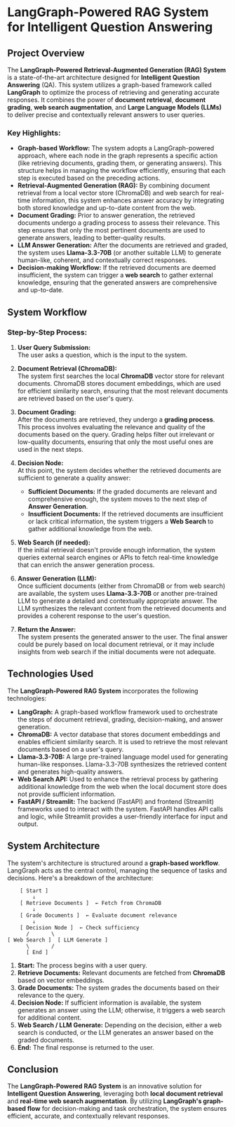 

# **LangGraph-Powered RAG System for Intelligent Question Answering**

## **Project Overview**

The **LangGraph-Powered Retrieval-Augmented Generation (RAG) System** is a state-of-the-art architecture designed for **Intelligent Question Answering** (QA). This system utilizes a graph-based framework called **LangGraph** to optimize the process of retrieving and generating accurate responses. It combines the power of **document retrieval**, **document grading**, **web search augmentation**, and **Large Language Models (LLMs)** to deliver precise and contextually relevant answers to user queries.

### Key Highlights:
- **Graph-based Workflow:** The system adopts a LangGraph-powered approach, where each node in the graph represents a specific action (like retrieving documents, grading them, or generating answers). This structure helps in managing the workflow efficiently, ensuring that each step is executed based on the preceding actions.
- **Retrieval-Augmented Generation (RAG):** By combining document retrieval from a local vector store (ChromaDB) and web search for real-time information, this system enhances answer accuracy by integrating both stored knowledge and up-to-date content from the web.
- **Document Grading:** Prior to answer generation, the retrieved documents undergo a grading process to assess their relevance. This step ensures that only the most pertinent documents are used to generate answers, leading to better-quality results.
- **LLM Answer Generation:** After the documents are retrieved and graded, the system uses **Llama-3.3-70B** (or another suitable LLM) to generate human-like, coherent, and contextually correct responses.
- **Decision-making Workflow:** If the retrieved documents are deemed insufficient, the system can trigger a **web search** to gather external knowledge, ensuring that the generated answers are comprehensive and up-to-date.

## **System Workflow**

### Step-by-Step Process:
1. **User Query Submission:**  
   The user asks a question, which is the input to the system.
   
2. **Document Retrieval (ChromaDB):**  
   The system first searches the local **ChromaDB** vector store for relevant documents. ChromaDB stores document embeddings, which are used for efficient similarity search, ensuring that the most relevant documents are retrieved based on the user's query.

3. **Document Grading:**  
   After the documents are retrieved, they undergo a **grading process**. This process involves evaluating the relevance and quality of the documents based on the query. Grading helps filter out irrelevant or low-quality documents, ensuring that only the most useful ones are used in the next steps.

4. **Decision Node:**  
   At this point, the system decides whether the retrieved documents are sufficient to generate a quality answer:
   - **Sufficient Documents:** If the graded documents are relevant and comprehensive enough, the system moves to the next step of **Answer Generation**.
   - **Insufficient Documents:** If the retrieved documents are insufficient or lack critical information, the system triggers a **Web Search** to gather additional knowledge from the web.

5. **Web Search (if needed):**  
   If the initial retrieval doesn't provide enough information, the system queries external search engines or APIs to fetch real-time knowledge that can enrich the answer generation process.

6. **Answer Generation (LLM):**  
   Once sufficient documents (either from ChromaDB or from web search) are available, the system uses **Llama-3.3-70B** or another pre-trained LLM to generate a detailed and contextually appropriate answer. The LLM synthesizes the relevant content from the retrieved documents and provides a coherent response to the user's question.

7. **Return the Answer:**  
   The system presents the generated answer to the user. The final answer could be purely based on local document retrieval, or it may include insights from web search if the initial documents were not adequate.

## **Technologies Used**

The **LangGraph-Powered RAG System** incorporates the following technologies:
- **LangGraph:** A graph-based workflow framework used to orchestrate the steps of document retrieval, grading, decision-making, and answer generation.
- **ChromaDB:** A vector database that stores document embeddings and enables efficient similarity search. It is used to retrieve the most relevant documents based on a user's query.
- **Llama-3.3-70B:** A large pre-trained language model used for generating human-like responses. Llama-3.3-70B synthesizes the retrieved content and generates high-quality answers.
- **Web Search API:** Used to enhance the retrieval process by gathering additional knowledge from the web when the local document store does not provide sufficient information.
- **FastAPI / Streamlit:** The backend (FastAPI) and frontend (Streamlit) frameworks used to interact with the system. FastAPI handles API calls and logic, while Streamlit provides a user-friendly interface for input and output.

## **System Architecture**

The system's architecture is structured around a **graph-based workflow**. LangGraph acts as the central control, managing the sequence of tasks and decisions. Here's a breakdown of the architecture:

```plaintext
    [ Start ]  
        ↓  
    [ Retrieve Documents ]  ← Fetch from ChromaDB  
        ↓  
    [ Grade Documents ]  ← Evaluate document relevance  
        ↓  
    [ Decision Node ]  ← Check sufficiency  
      /       \  
[ Web Search ]  [ LLM Generate ]  
      \       /  
      [ End ]  
```

1. **Start:** The process begins with a user query.
2. **Retrieve Documents:** Relevant documents are fetched from **ChromaDB** based on vector embeddings.
3. **Grade Documents:** The system grades the documents based on their relevance to the query.
4. **Decision Node:** If sufficient information is available, the system generates an answer using the LLM; otherwise, it triggers a web search for additional content.
5. **Web Search / LLM Generate:** Depending on the decision, either a web search is conducted, or the LLM generates an answer based on the graded documents.
6. **End:** The final response is returned to the user.


## **Conclusion**

The **LangGraph-Powered RAG System** is an innovative solution for **Intelligent Question Answering**, leveraging both **local document retrieval** and **real-time web search augmentation**. By utilizing **LangGraph's graph-based flow** for decision-making and task orchestration, the system ensures efficient, accurate, and contextually relevant responses.

